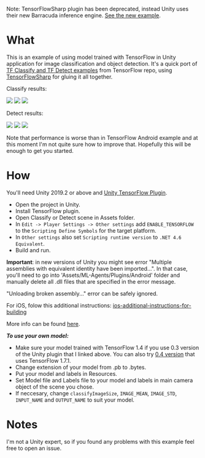 Note: TensorFlowSharp plugin has been deprecated, instead Unity uses their new Barracuda inference engine. [See the new example](https://github.com/Syn-McJ/TFClassify-Unity-Barracuda).

# What

This is an example of using model trained with TensorFlow in Unity application for image classification and object detection. It's a quick port of [TF Classify and TF Detect examples](https://github.com/tensorflow/tensorflow/tree/master/tensorflow/examples/android) from TensorFlow repo, using [TensorFlowSharp](https://github.com/migueldeicaza/TensorFlowSharp) for gluing it all together.

Classify results:

![](https://raw.githubusercontent.com/Syn-McJ/TFClassify-Unity/master/SampleImages/classify1.jpg)
![](https://raw.githubusercontent.com/Syn-McJ/TFClassify-Unity/master/SampleImages/classify2.jpg)
![](https://raw.githubusercontent.com/Syn-McJ/TFClassify-Unity/master/SampleImages/classify3.jpg)

Detect results:

![](https://raw.githubusercontent.com/Syn-McJ/TFClassify-Unity/master/SampleImages/detect1.png)
![](https://raw.githubusercontent.com/Syn-McJ/TFClassify-Unity/master/SampleImages/detect2.png)
![](https://raw.githubusercontent.com/Syn-McJ/TFClassify-Unity/master/SampleImages/detect3.png)

Note that performance is worse than in TensorFlow Android example and at this moment I'm not quite sure how to improve that. Hopefully this will be enough to get you started.

# How

You'll need Unity 2019.2 or above and [Unity TensorFlow Plugin](https://s3.amazonaws.com/unity-ml-agents/0.3/TFSharpPlugin.unitypackage).

- Open the project in Unity.
- Install TensorFlow plugin.
- Open Classify or Detect scene in Assets folder.
- In `Edit -> Player Settings -> Other settings` add `ENABLE_TENSORFLOW` to the `Scripting Define Symbols` for the target platform.
- In `Other settings` also set `Scripting runtime version` to `.NET 4.6 Equivalent`.
- Build and run.

**Important**: in new versions of Unity you might see error "Multiple assemblies with equivalent identity have been imported...". In that case, you'll need to go into 'Assets/ML-Agents/Plugins/Android' folder and manually delete all .dll files that are specified in the error message.

"Unloading broken assembly..." error can be safely ignored.

For iOS, folow this additional instructions: [ios-additional-instructions-for-building](https://github.com/llSourcell/Unity_ML_Agents/blob/master/docs/Using-TensorFlow-Sharp-in-Unity-(Experimental).md#ios-additional-instructions-for-building)

More info can be found [here](https://github.com/Unity-Technologies/ml-agents/blob/master/docs/Using-TensorFlow-Sharp-in-Unity.md).


***To use your own model:***

- Make sure your model trained with TensorFlow 1.4 if you use 0.3 version of the Unity plugin that I linked above. You can also try [0.4 version](https://s3.amazonaws.com/unity-ml-agents/0.4/TFSharpPlugin.unitypackage) that uses TensorFlow 1.7.1.
- Change extension of your model from .pb to .bytes.
- Put your model and labels in Resources.
- Set Model file and Labels file to your model and labels in main camera object of the scene you chose.
- If neccesary, change `classifyImageSize`, `IMAGE_MEAN`, `IMAGE_STD`, `INPUT_NAME` and `OUTPUT_NAME` to suit your model.

# Notes

I'm not a Unity expert, so if you found any problems with this example feel free to open an issue.
